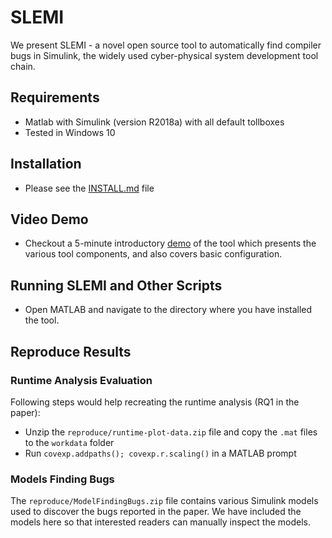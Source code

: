 # SLEMI

We present SLEMI - a novel open source tool to automatically find compiler bugs in Simulink, the widely used cyber-physical system development tool chain.

## Requirements

- Matlab with Simulink (version R2018a) with all default tollboxes
- Tested in Windows 10

## Installation

- Please see the [INSTALL.md](INSTALL.md) file

## Video Demo

- Checkout a 5-minute introductory [demo](https://www.youtube.com/watch?v=oliPgOLT6eY&feature=youtu.be) of the tool which presents the various tool components, and also covers basic configuration.

## Running SLEMI and Other Scripts

- Open MATLAB and navigate to the directory where you have installed the tool.

## Reproduce Results

### Runtime Analysis Evaluation

Following steps would help recreating the runtime analysis (RQ1 in the paper):

- Unzip the `reproduce/runtime-plot-data.zip` file and copy the `.mat` files to the `workdata` folder
- Run `covexp.addpaths(); covexp.r.scaling()` in a MATLAB prompt 

### Models Finding Bugs

The `reproduce/ModelFindingBugs.zip` file contains various Simulink models used to discover the bugs reported in the paper. We have included the models here so that interested readers can manually inspect the models.